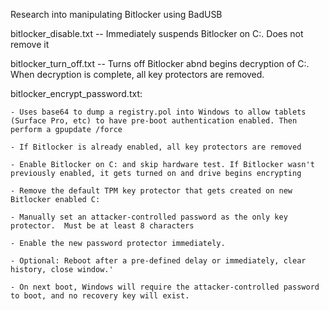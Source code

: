 Research into manipulating Bitlocker using BadUSB

bitlocker_disable.txt -- Immediately suspends Bitlocker on C:. Does not remove it

bitlocker_turn_off.txt -- Turns off Bitlocker abnd begins decryption of C:. When decryption is complete, all key protectors are removed.

bitlocker_encrypt_password.txt:

    - Uses base64 to dump a registry.pol into Windows to allow tablets (Surface Pro, etc) to have pre-boot authentication enabled. Then perform a gpupdate /force

    - If Bitlocker is already enabled, all key protectors are removed

    - Enable Bitlocker on C: and skip hardware test. If Bitlocker wasn't previously enabled, it gets turned on and drive begins encrypting

    - Remove the default TPM key protector that gets created on new Bitlocker enabled C:

    - Manually set an attacker-controlled password as the only key protector.  Must be at least 8 characters

    - Enable the new password protector immediately.

    - Optional: Reboot after a pre-defined delay or immediately, clear history, close window.'

    - On next boot, Windows will require the attacker-controlled password to boot, and no recovery key will exist.

